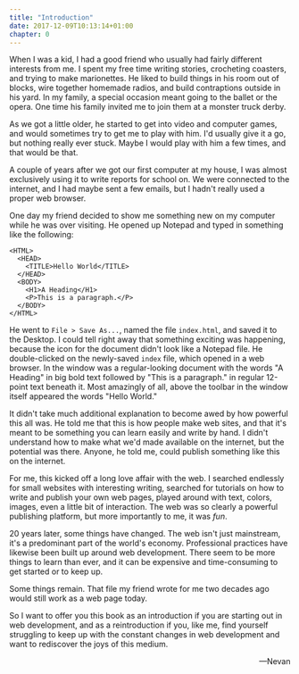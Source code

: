 ```yaml
---
title: "Introduction"
date: 2017-12-09T10:13:14+01:00
chapter: 0
---
```


When I was a kid, I had a good friend who usually had fairly different interests from me. I spent my free time writing stories, crocheting coasters, and trying to make marionettes. He liked to build things in his room out of blocks, wire together homemade radios, and build contraptions outside in his yard. In my family, a special occasion meant going to the ballet or the opera. One time  his family invited me to join them at a monster truck derby.

As we got a little older, he started to get into video and computer games, and would sometimes try to get me to play with him. I'd usually give it a go, but nothing really ever stuck. Maybe I would play with him a few times, and that would be that.

A couple of years after we got our first computer at my house, I was almost exclusively using it to write reports for school on. We were connected to the internet, and I had maybe sent a few emails, but I hadn't really used a proper web browser.

One day my friend decided to show me something new on my computer while he was over visiting. He opened up Notepad and typed in something like the following:

```
<HTML>
  <HEAD>
    <TITLE>Hello World</TITLE>
  </HEAD>
  <BODY>
    <H1>A Heading</H1>
    <P>This is a paragraph.</P>
  </BODY>
</HTML>
```

He went to `File > Save As...`, named the file `index.html`, and saved it to the Desktop. I could tell right away that something exciting was happening, because the icon for the document didn't look like a Notepad file. He double-clicked on the newly-saved `index` file, which opened in a web browser. In the window was a regular-looking document with the words "A Heading" in big bold text followed by "This is a paragraph." in regular 12-point text beneath it. Most amazingly of all, above the toolbar in the window itself appeared the words "Hello World."

It didn't take much additional explanation to become awed by how powerful this all was. He told me that this is how people make web sites, and that it's meant to be something you can learn easily and write by hand. I didn't understand how to make what we'd made available on the internet, but the potential was there. Anyone, he told me, could publish something like this on the internet.

For me, this kicked off a long love affair with the web. I searched endlessly for small websites with interesting writing, searched for tutorials on how to write and publish your own web pages, played around with text, colors, images, even a little bit of interaction. The web was so clearly a powerful publishing platform, but more importantly to me, it was *fun*.

20 years later, some things have changed. The web isn't just mainstream, it's a predominant part of the world's economy. Professional practices have likewise been built up around web development. There seem to be more things to learn than ever, and it can be expensive and time-consuming to get started or to keep up.

Some things remain. That file my friend wrote for me two decades ago would still work as a web page today.

So I want to offer you this book as an introduction if you are starting out in web development, and as a reintroduction if you, like me, find yourself struggling to keep up with the constant changes in web development and want to rediscover the joys of this medium.

<p style="text-align: right">—Nevan</p>
